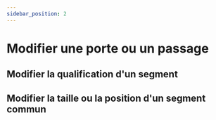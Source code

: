 ```yaml
---
sidebar_position: 2
---
```


# Modifier une porte ou un passage

## Modifier la qualification d'un segment







## Modifier la taille ou la position d'un segment commun


